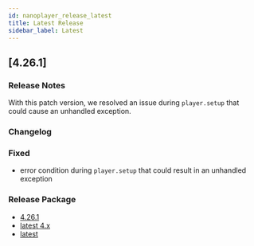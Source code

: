 ```yaml
---
id: nanoplayer_release_latest
title: Latest Release
sidebar_label: Latest
---
```


## **[4.26.1]**

### **Release Notes**

With this patch version, we resolved an issue during `player.setup` that could cause an unhandled exception.

### **Changelog**

### Fixed

- error condition during `player.setup` that could result in an unhandled exception

### **Release Package**

- [4.26.1](https://files.nanocosmos.de/index.php/s/kR4GfDzsXbtt9db)
- [latest 4.x](https://files.nanocosmos.de/index.php/s/4nndC45mcB6oSa6)
- [latest](https://files.nanocosmos.de/index.php/s/2tpCzgRjNEZDzeP)
